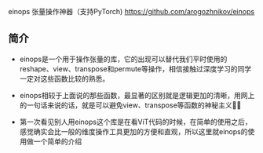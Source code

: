 einops 张量操作神器（支持PyTorch)
https://github.com/arogozhnikov/einops
## 简介

- einops是一个用于操作张量的库，它的出现可以替代我们平时使用的reshape、view、transpose和permute等操作，相信接触过深度学习的同学一定对这些函数比较的熟悉。

- einops相较于上面说的那些函数，最显著的区别就是逻辑更加的清晰，用网上的一句话来说的话，就是可以避免view、transpose等函数的神秘主义🤦‍♂️

- 第一次看见别人用einops这个库是在看ViT代码的时候，在简单的使用之后，感觉确实会比一般的维度操作工具更加的方便和直观，所以这里就einops的使用做一个简单的介绍
